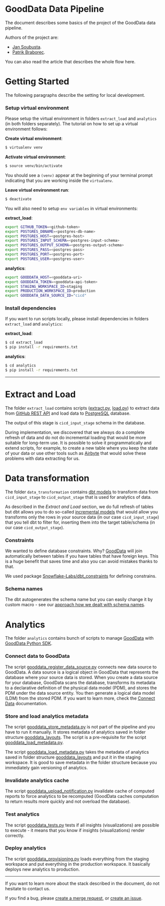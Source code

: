 # GoodData Data Pipeline

The document describes some basics of the project of the GoodData data pipeline.

Authors of the project are:

- [Jan Soubusta](https://twitter.com/jaceksan).
- [Patrik Braborec](https://twitter.com/patrikbraborec).

You can also read the article that describes the whole flow here.

# Getting Started

The following paragraphs describe the setting for local development.

### Setup virtual environment

Please setup the virtual environment in folders `extract_load` and `analytics` (in both folders separately). The tutorial on how to set up a virtual environment follows:

**Create virtual environment**:

```bash
$ virtualenv venv
```

**Activate virtual environment**:

```bash
$ source venv/bin/activate
```

You should see a `(venv)` appear at the beginning of your terminal prompt indicating that you are working inside the `virtualenv`.

**Leave virtual environment run**:

```bash
$ deactivate
```

You will also need to setup `env variables` in virtual environments:

**extract_load**:

```bash
export GITHUB_TOKEN=<github-token>
export POSTGRES_DBNAME=<postgres-db-name>
export POSTGRES_HOST=<postgres-host>
export POSTGRES_INPUT_SCHEMA=<postgres-input-schema>
export POSTGRES_OUTPUT_SCHEMA=<postgres-output-schema>
export POSTGRES_PASS=<postgres-pass>
export POSTGRES_PORT=<postgres-port>
export POSTGRES_USER=<postgres-user>
```

**analytics**:

```bash
export GOODDATA_HOST=<gooddata-uri>
export GOODDATA_TOKEN=<gooddata-api-token>
export STAGING_WORKSPACE_ID=staging
export PRODUCTION_WORKSPACE_ID=production
export GOODDATA_DATA_SOURCE_ID="cicd"
```

### Install dependencies 

If you want to run scripts locally, please install dependencies in folders `extract_load` and `analytics`:

**extract_load**:

```bash
$ cd extract_load
$ pip install -r requirements.txt
```

**analytics**:

```bash
$ cd analytics
$ pip install -r requirements.txt
```

---

# Extract and Load

The folder `extract_load` contains scripts ([extract.py](extract_load/extract.py), [load.py](extract_load/load.py)) to extract data from [GitHub REST API](https://docs.github.com/en/rest) and load data to [PostgreSQL](https://www.postgresql.org/) database.

The output of this stage is `cicd_input_stage` schema in the database.

During implementation, we discovered that we always do a complete refresh of data and do not do incremental loading that would be more suitable for long-term use. It is possible to solve it programmatically and extend scripts, for example, to create a new table where you keep the state of your data or use other tools such as [Airbyte](https://airbyte.com/) that would solve these problems with data extracting for us.

# Data transformation

The folder `data_transformation` contains [dbt models](https://docs.getdbt.com/docs/building-a-dbt-project/building-models) to transform data from `cicd_input_stage` to `cicd_output_stage` that is used for analytics of data.

As described in the *Extract and Load* section, we do full refresh of tables but dbt allows you to do so-called [incremental models](https://docs.getdbt.com/docs/building-a-dbt-project/building-models/configuring-incremental-models) that would allow you transforms only the rows in your source data (in our case `cicd_input_stage`) that you tell dbt to filter for, inserting them into the target table/schema (in our case `cicd_output_stage`).

### Constraints 

We wanted to define database constraints. Why? [GoodData](https://www.gooddata.com/) will join automatically between tables if you have tables that have foreign keys. This is a huge benefit that saves time and also you can avoid mistakes thanks to that. 

We used package [Snowflake-Labs/dbt_constraints](https://github.com/Snowflake-Labs/dbt_constraints) for defining constrains.

### Schema names

The dbt autogenerates the schema name but you can easily change it by custom macro - see our [approach how we dealt with schema names](data_transformation/macros/generate_schema_name.sql).

# Analytics

The folder `analytics` contains bunch of scripts to manage [GoodData](https://www.gooddata.com/) with [GoodData Python SDK](https://github.com/gooddata/gooddata-python-sdk).

### Connect data to GoodData

The script [gooddata_register_data_source.py](analytics/gooddata_register_data_source.py) connects new data source to GoodData. A data source is a logical object in GoodData that represents the database where your source data is stored. When you create a data source for your database, GoodData scans the database, transforms its metadata to a declarative definition of the physical data model (PDM), and stores the PDM under the data source entity. You then generate a logical data model (LDM) from the stored PDM. If you want to learn more, check the [Connect Data](https://www.gooddata.com/developers/cloud-native/doc/hosted/connect-data/) documentation.

### Store and load analytics metadata

The script [gooddata_store_metadata.py](analytics/gooddata_store_metadata.py) is not part of the pipeline and you have to run it manually. It stores metadata of analytics saved in folder structure [gooddata_layouts](analytics/gooddata_layouts). The script is a pre-requisite for the script [gooddata_load_metadata.py](analytics/gooddata_load_metadata.py).

The script [gooddata_load_metadata.py](analytics/gooddata_load_metadata.py) takes the metadata of analytics saved in folder structure [gooddata_layouts](analytics/gooddata_layouts) and put it in the staging workspace. It is good to save metadata in the folder structure because you immediately gain versioning of analytics.

### Invalidate analytics cache 

The script [gooddata_upload_notification.py](analytics/gooddata_upload_notification.py) invalidate cache of computed reports to force analytics to be recomputed (GoodData caches computation to return results more quickly and not overload the database).

### Test analytics

The script [gooddata_tests.py](analytics/gooddata_tests.p) tests if all insights (visualizations) are possible to execute - it means that you know if insights (visualizations) render correctly.

### Deploy analytics

The script [gooddata_provisioning.py](analytics/gooddata_provisioning.py) loads everything from the staging workspace and put everything in the production workspace. It basically deploys new analytics to production.

---

If you want to learn more about the stack described in the document, do not hesitate to contact us.

If you find a bug, please [create a merge request](https://gitlab.com/patrikbraborec/gooddata-data-pipeline/-/merge_requests/new), or [create an issue](https://gitlab.com/patrikbraborec/gooddata-data-pipeline/-/issues/new).